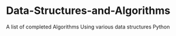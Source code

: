 # Data-Structures-and-Algorithms
A list of completed Algorithms Using various data structures
Python
